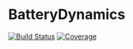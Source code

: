 # BatteryDynamics

[![Build Status](https://github.com/WDWidanage/BatteryDynamics.jl/actions/workflows/CI.yml/badge.svg?branch=main)](https://github.com/WDWidanage/BatteryDynamics.jl/actions/workflows/CI.yml?query=branch%3Amain)
[![Coverage](https://codecov.io/gh/WDWidanage/BatteryDynamics.jl/branch/main/graph/badge.svg)](https://codecov.io/gh/WDWidanage/BatteryDynamics.jl)
